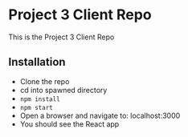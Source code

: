 # Project 3 Client Repo

This is the Project 3 Client Repo

## Installation

* Clone the repo
* cd into spawned directory
* `npm install`
* `npm start`
* Open a browser and navigate to: localhost:3000
* You should see the React app
